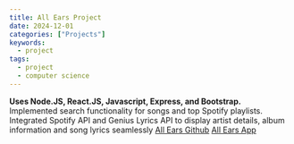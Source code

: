 ```yaml
---
title: All Ears Project
date: 2024-12-01
categories: ["Projects"]
keywords:
  - project
tags:
  - project
  - computer science
---
```


**Uses Node.JS, React.JS, Javascript, Express, and Bootstrap.**
Implemented search functionality for songs and top Spotify playlists. Integrated Spotify API and Genius Lyrics API to display artist details, album information and song lyrics seamlessly
[All Ears Github](https://github.com/bellafishman/Lyrics)
[All Ears App](lyrics-lake.vercel.app)
